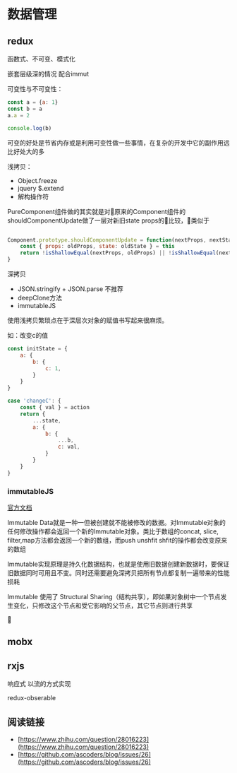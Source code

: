 # 数据管理

## redux

函数式、不可变、模式化

嵌套层级深的情况 配合immut

可变性与不可变性：

``` javaScript
const a = {a: 1}
const b = a
a.a = 2

console.log(b)
```

可变的好处是节省内存或是利用可变性做一些事情，在复杂的开发中它的副作用远比好处大的多

浅拷贝：

- Object.freeze
- jquery $.extend
- 解构操作符

PureComponent组件做的其实就是对原来的Component组件的shouldComponentUpdate做了一层对新旧state props的比较，类似于

``` javaScript

Component.prototype.shouldComponentUpdate = function(nextProps, nextState) {
    const { props: oldProps, state: oldState } = this
    return !isShallowEqual(nextProps, oldProps) || !isShallowEqual(nextState, oldState)
}

```

深拷贝

- JSON.stringify + JSON.parse 不推荐
- deepClone方法
- immutableJS

使用浅拷贝繁琐点在于深层次对象的赋值书写起来很麻烦。

如：改变c的值

``` javaScript
const initState = {
    a: {
        b: {
            c: 1,
        }
    }
}

case 'changeC': {
    const { val } = action
    return {
        ...state,
        a: {
            b: {
                ...b,
                c: val,
            }
        }
    }
}

```

### immutableJS

[官方文档](https://github.com/facebook/immutable-js/blob/master/README.md)

Immutable Data就是一种一但被创建就不能被修改的数据。对Immutable对象的任何修改操作都会返回一个新的Immutable对象。类比于数组的concat, slice, filter,map方法都会返回一个新的数组，而push unshfit shfit的操作都会改变原来的数组

Immutable实现原理是持久化数据结构，也就是使用旧数据创建新数据时，要保证旧数据同时可用且不变。同时还需要避免深拷贝把所有节点都复制一遍带来的性能损耗

Immutable 使用了 Structural Sharing（结构共享），即如果对象树中一个节点发生变化，只修改这个节点和受它影响的父节点，其它节点则进行共享




## mobx


## rxjs

响应式 以流的方式实现

redux-obserable



## 阅读链接

- [https://www.zhihu.com/question/28016223](https://www.zhihu.com/question/28016223)
- [https://github.com/ascoders/blog/issues/26](https://github.com/ascoders/blog/issues/26)